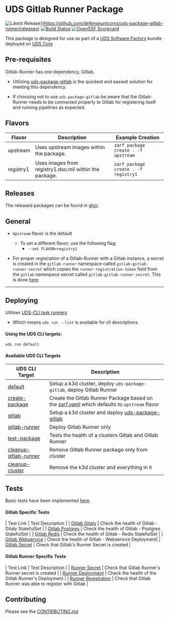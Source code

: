 # UDS Gitlab Runner Package

![Latest Release](https://img.shields.io/github/v/release/defenseunicorns/uds-package-gitlab-runner)](https://github.com/defenseunicorns/uds-package-gitlab-runner/releases)
[![Build Status](https://img.shields.io/github/actions/workflow/status/defenseunicorns/uds-package-gitlab-runner/tag-and-release.yaml)](https://github.com/defenseunicorns/uds-package-gitlab-runner/actions/workflows/tag-and-release.yaml)
[![OpenSSF Scorecard](https://api.securityscorecards.dev/projects/github.com/defenseunicorns/uds-package-gitlab-runner/badge)](https://api.securityscorecards.dev/projects/github.com/defenseunicorns/uds-package-gitlab-runner)

This package is designed for use as part of a [UDS Software Factory](https://github.com/defenseunicorns/uds-software-factory) bundle deployed on [UDS Core](https://github.com/defenseunicorns/uds-core)

## Pre-requisites

Gitlab-Runner has one dependency, Gitlab.

- Utilizing [uds-package-gitlab](https://github.com/defenseunicorns/uds-package-gitlab) is the quickest and easiest solution for meeting this dependency. 

- If choosing not to use `uds-package-gitlab` be aware that the Gitlab-Runner needs to be connected properly to Gitlab for registering itself and running pipelines as expected. 

## Flavors

 Flavor | Description | Example Creation |
| ------ | ----------- | ---------------- |
| upstream | Uses upstream images within the package. | `zarf package create . -f upstream` |
| registry1 | Uses images from registry1.dso.mil within the package. | `zarf package create . -f registry1` |

## Releases

The released packages can be found in [ghcr](https://github.com/defenseunicorns/uds-package-gitlab-runner/pkgs/container/packages%2Fuds%2Fgitlab-runner).

## General

- `Upstream` flavor is the default
  - To set a different flavor, use the following flag:
    - `--set FLAVOR=registry1`

- For proper registration of a Gitlab-Runner with a Gitlab instance, a secret is created in the `gitlab-runner` namespace called `gitlab-gitlab-runner-secret` which copies the `runner-registration-token` field from the `gitlab` namespace secret called `gitlab-gitlab-runner-secret`. This is done [here](./tasks/create.yaml#12)

---

## Deploying

Utilizes [UDS-CLI task runners](https://github.com/defenseunicorns/uds-cli)
- Which means `uds run --list` is available for cli descriptions.

#### Using the UDS CLI targets:

```
uds run default
```

#### Available UDS CLI Targets
| UDS CLI Target | Description |
| - | - |
| [default](./tasks.yaml#9) | Setup a k3d cluster, deploy `uds-package-gitlab`, deploy Gitlab Runner |
| [create-package](./tasks.yaml#15) |  Create the Gitlab Runner Package based on the [zarf.yaml](./zarf.yaml) which defaults to `upstream` flavor |
| [gitlab](./tasks.yaml#20) | Setup a k3d cluster and deploy [uds-package-gitlab](https://github.com/defenseunicorns/uds-package-gitlab) |
| [gitlab-runner](./tasks.yaml#27) | Deploy Gitlab Runner only |
| [test-package](./tasks.yaml#37) | Tests the health of a clusters Gitlab and Gitlab Runner |
| [cleanup-gitlab-runner](./tasks.yaml#42) | Remove Gitlab Runner package only from cluster |
| [cleanup-cluster](./tasks.yaml#48) | Remove the k3d cluster and everything in it |

## Tests

Basic tests have been implemented [here](./tasks/test.yaml). 

#### Gitlab Specific Tests
| Test Link | Test Description |
| [Gitlab Gitaly](./tasks/test.yaml#7) | Check the health of Gitlab - Gitaly StatefulSet |
| [Gitlab Postgres](./tasks/test.yaml#13) | Check the health of Gitlab - Postgres StatefulSet |
| [Gitlab Redis](./tasks/test.yaml#19) | Check the health of Gitlab - Redis StatefulSet |
| [Gitlab Webservice](./tasks/test.yaml#25) | Check the health of Gitlab - Webserivce Deployment|
| [Gitlab Secret](./tasks/test.yaml#31) | Check that Gitlab's Runner Secret is created |

#### Gitlab Runner Specific Tests
| Test Link | Test Description |
| [Runner Secret](./tasks/test.yaml#39) | Check that Gitlab Runner's Runner secret is created |
| [Runner Deployment](./tasks/test.yaml#45) | Check the health of the Gitlab Runner's Deployment |
| [Runner Registration](./tasks/test.yaml#51) | Check that Gitlab Runner was able to register with Gitlab |

## Contributing

Please see the [CONTRIBUTING.md](./CONTRIBUTING.md)
